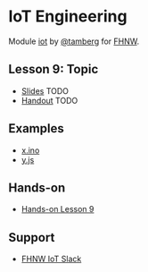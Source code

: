 # IoT Engineering
Module [iot](https://www.fhnw.ch/de/studium/module/9280188) by [@tamberg](https://twitter.com/tamberg) for [FHNW](https://www.fhnw.ch/).

## Lesson 9: Topic
- [Slides](http://www.tamberg.org/fhnw/2019/IoT09Topic.pdf) TODO
- [Handout](http://www.tamberg.org/fhnw/2019/IoT09TopicHandout.pdf) TODO

## Examples
- [x.ino](x.ino)
- [y.js](y.js)

## Hands-on
- [Hands-on Lesson 9](../../../../fhnw-iot-work-09/blob/master/README.md)

## Support
- [FHNW IoT Slack](https://fhnw-iot.slack.com/)
